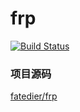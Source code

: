 # frp
[![Build Status](https://cloud.drone.io/api/badges/v7lin/frp/status.svg)](https://cloud.drone.io/v7lin/frp)

### 项目源码
[fatedier/frp](https://github.com/fatedier/frp)
